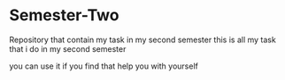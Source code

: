 # Semester-Two
Repository that contain my task in my  second semester
this is all my task that i do in my second semester

you can use it if you find that help you with yourself
